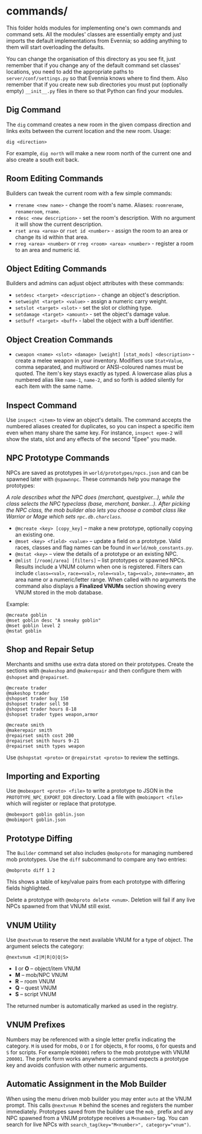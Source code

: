 # commands/

This folder holds modules for implementing one's own commands and
command sets. All the modules' classes are essentially empty and just
imports the default implementations from Evennia; so adding anything
to them will start overloading the defaults. 

You can change the organisation of this directory as you see fit, just
remember that if you change any of the default command set classes'
locations, you need to add the appropriate paths to
`server/conf/settings.py` so that Evennia knows where to find them.
Also remember that if you create new sub directories you must put
(optionally empty) `__init__.py` files in there so that Python can
find your modules.

## Dig Command

The `dig` command creates a new room in the given compass direction and
links exits between the current location and the new room. Usage:

```
dig <direction>
```

For example, `dig north` will make a new room north of the current one
and also create a south exit back.

## Room Editing Commands

Builders can tweak the current room with a few simple commands:

* `rrename <new name>` - change the room's name. Aliases: `roomrename`,
  `renameroom`, `rname`.
* `rdesc <new description>` - set the room's description. With no
  argument it will show the current description.
* `rset area <area>` or `rset id <number>` - assign the room to an
  area or change its id within that area.
* `rreg <area> <number>` or `rreg <room> <area> <number>` - register a
  room to an area and numeric id.

## Object Editing Commands

Builders and admins can adjust object attributes with these commands:

* `setdesc <target> <description>` - change an object's description.
* `setweight <target> <value>` - assign a numeric carry weight.
* `setslot <target> <slot>` - set the slot or clothing type.
* `setdamage <target> <amount>` - set the object's damage value.
* `setbuff <target> <buff>` - label the object with a buff identifier.

## Object Creation Commands

* `cweapon <name> <slot> <damage> [weight] [stat_mods] <description>` - create a
  melee weapon in your inventory. Modifiers use `Stat+Value`, comma separated,
  and multiword or ANSI-coloured names must be quoted. The item's key stays
  exactly as typed. A
  lowercase alias plus a numbered alias like `name-1`, `name-2`, and so forth is
  added silently for each item with the same name.

## Inspect Command

Use `inspect <item>` to view an object's details. The command accepts the
numbered aliases created for duplicates, so you can inspect a specific item
even when many share the same key. For instance, `inspect epee-2` will show the
stats, slot and any effects of the second "Epee" you made.

## NPC Prototype Commands

NPCs are saved as prototypes in `world/prototypes/npcs.json` and can be
spawned later with `@spawnnpc`. These commands help you manage the prototypes:

*A role describes what the NPC does (merchant, questgiver...),*
*while the class selects the NPC typeclass (base, merchant, banker...).*
*After picking the NPC class, the mob builder also lets you choose a*
*combat class like Warrior or Mage which sets `npc.db.charclass`.*

* `@mcreate <key> [copy_key]` – make a new prototype, optionally copying an
  existing one.
* `@mset <key> <field> <value>` – update a field on a prototype. Valid races,
  classes and flag names can be found in `world/mob_constants.py`.
* `@mstat <key>` – view the details of a prototype or an existing NPC.
* `@mlist [/room|/area] [filters]` – list prototypes or spawned NPCs. Results
  include a VNUM column when one is registered. Filters can include
  `class=<val>`, `race=<val>`, `role=<val>`, `tag=<val>`, `zone=<name>`, an area
  name or a numeric/letter range. When called with no arguments the command
  also displays a **Finalized VNUMs** section showing every VNUM stored in the
  mob database.

Example:

```text
@mcreate goblin
@mset goblin desc "A sneaky goblin"
@mset goblin level 2
@mstat goblin
```

## Shop and Repair Setup

Merchants and smiths use extra data stored on their prototypes. Create the
sections with `@makeshop` and `@makerepair` and then configure them with
`@shopset` and `@repairset`.

```text
@mcreate trader
@makeshop trader
@shopset trader buy 150
@shopset trader sell 50
@shopset trader hours 8-18
@shopset trader types weapon,armor

@mcreate smith
@makerepair smith
@repairset smith cost 200
@repairset smith hours 9-21
@repairset smith types weapon
```

Use `@shopstat <proto>` or `@repairstat <proto>` to review the settings.


## Importing and Exporting

Use `@mobexport <proto> <file>` to write a prototype to JSON in the
`PROTOTYPE_NPC_EXPORT_DIR` directory. Load a file with
`@mobimport <file>` which will register or replace that prototype.

```text
@mobexport goblin goblin.json
@mobimport goblin.json
```

## Prototype Diffing

The `Builder` command set also includes `@mobproto` for managing
numbered mob prototypes. Use the `diff` subcommand to compare any two
entries:

```text
@mobproto diff 1 2
```

This shows a table of key/value pairs from each prototype with differing
fields highlighted.

Delete a prototype with `@mobproto delete <vnum>`. Deletion will fail if any
live NPCs spawned from that VNUM still exist.

## VNUM Utility

Use `@nextvnum` to reserve the next available VNUM for a type of object. The
argument selects the category:

```
@nextvnum <I|M|R|O|Q|S>
```

* **I** or **O** – object/item VNUM
* **M** – mob/NPC VNUM
* **R** – room VNUM
* **Q** – quest VNUM
* **S** – script VNUM

The returned number is automatically marked as used in the registry.

## VNUM Prefixes

Numbers may be referenced with a single letter prefix indicating the
category.  ``M`` is used for mobs, ``O`` or ``I`` for objects, ``R`` for rooms,
``Q`` for quests and ``S`` for scripts.  For example ``M200001`` refers to the
mob prototype with VNUM ``200001``.  The prefix form works anywhere a command
expects a prototype key and avoids confusion with other numeric arguments.

## Automatic Assignment in the Mob Builder

When using the menu driven mob builder you may enter ``auto`` at the VNUM
prompt. This calls ``@nextvnum M`` behind the scenes and registers the number
immediately.  Prototypes saved from the builder use the ``mob_`` prefix and any
NPC spawned from a VNUM prototype receives a ``M<number>`` tag.  You can search
for live NPCs with ``search_tag(key="M<number>", category="vnum")``.
